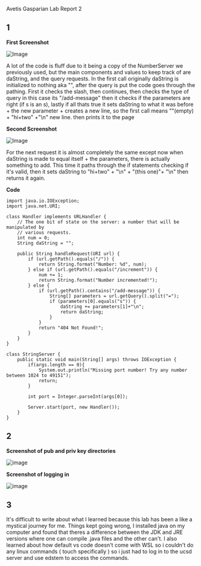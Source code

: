 Avetis Gasparian Lab Report 2

## 1

**First Screenshot**

![Image](https://media.discordapp.net/attachments/1087096047064588378/1165825388786761839/image.png?ex=65484280&is=6535cd80&hm=8c558212812775abe194442615e52da8f143cc68e61b00479e51a1db9120f4d9&=&width=978&height=112)

A lot of the code is fluff due to it being a copy of the NumberServer we previously used, but the main components and values to keep track of are daString, and the query requests. In the first call originally daString is initialized to nothing aka "", after the query is put the code goes through the pathing. First it checks the slash, then continues, then checks the type of query in this case its "/add-message" then it checks if the parameters are right (if s is an s), lastly if all thats true it sets daString to what it was before + the new parameter + creates a new line, so the first call means ""(empty) + "hi+two" +"\n" new line. then prints it to the page

**Second Screenshot**

![Image](https://media.discordapp.net/attachments/1087096047064588378/1165824231909621821/image.png?ex=6548416c&is=6535cc6c&hm=6c57de0f8c0d0b23c39d2c039632c71f531c98c3e1e1ca5912e6f6090d3db91c&=&width=1342&height=208)

For the next request it is almost completely the same except now when daString is made to equal itself + the parameters, there is actually something to add. This time it paths through the if statements checking if it's valid, then it sets daString to "hi+two" + "\n" + "(this one)"+ "\n" then returns it again.

**Code**
```
import java.io.IOException;
import java.net.URI;

class Handler implements URLHandler {
    // The one bit of state on the server: a number that will be manipulated by
    // various requests.
    int num = 0;
    String daString = "";

    public String handleRequest(URI url) {
        if (url.getPath().equals("/")) {
            return String.format("Number: %d", num);
        } else if (url.getPath().equals("/increment")) {
            num += 1;
            return String.format("Number incremented!");
        } else {
            if (url.getPath().contains("/add-message")) {
                String[] parameters = url.getQuery().split("=");
                if (parameters[0].equals("s")) {
                    daString += parameters[1]+"\n";
                    return daString;
                }
            }
            return "404 Not Found!";
        }
    }
}

class StringServer {
    public static void main(String[] args) throws IOException {
        if(args.length == 0){
            System.out.println("Missing port number! Try any number between 1024 to 49151");
            return;
        }

        int port = Integer.parseInt(args[0]);

        Server.start(port, new Handler());
    }
}
```

## 2

**Screenshot of pub and priv key directories**

![image](https://media.discordapp.net/attachments/1087096047064588378/1165828622435754004/image.pngex=65484583&is=6535d083&hm=d08515f42d3a6272656bd4a18e3f667823d55358d16515401fe1c842e50f0940&=&width=866&height=716)

**Screenshot of logging in**

![image](https://media.discordapp.net/attachments/1087096047064588378/1165833756016398396/image.pngex=65484a4b&is=6535d54b&hm=75bae627bc9c83e01f7c2d5bdb8162ec66d9980ec8fd8083ff3b3c1997e32953&=&width=1262&height=397)

## 3

It's difficult to write about what I learned because this lab has been a like a mystical journey for me. Things kept going wrong, I installed java on my computer and found that theres a difference between the JDK and JRE versions where one can compile .java files and the other can't. I also learned about how default vs code doesn't come with WSL so i couldn't do any linux commands ( touch specifically ) so i just had to log in to the ucsd server and use edstem to access the commands.
